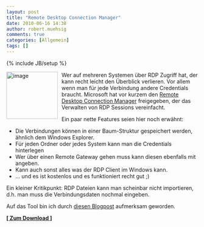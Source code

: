 ```yaml
---
layout: post
title: "Remote Desktop Connection Manager"
date: 2010-06-16 14:38
author: robert.muehsig
comments: true
categories: [Allgemein]
tags: []
---
```

{% include JB/setup %}
<p><a href="{{BASE_PATH}}/assets/wp-images/image979.png"><img style="border-bottom: 0px; border-left: 0px; margin: 0px 10px 0px 0px; display: inline; border-top: 0px; border-right: 0px" title="image" border="0" alt="image" align="left" src="{{BASE_PATH}}/assets/wp-images/image_thumb163.png" width="135" height="124" /></a> </p>  <p>Wer auf mehreren Systemen über RDP Zugriff hat, der kann recht leicht den Überblick verlieren. Vor allem wenn man für jede Verbindung andere Credentials braucht. Microsoft hat vor kurzem den <a href="http://www.microsoft.com/downloads/details.aspx?FamilyID=4603c621-6de7-4ccb-9f51-d53dc7e48047&amp;displaylang=en">Remote Desktop Connection Manager</a> freigegeben, der das Verwalten von RDP Sessions vereinfacht.</p> <!--more-->  <p>Ein paar nette Features seien hier noch erwähnt:</p>  <ul>   <li>Die Verbindungen können in einer Baum-Struktur gespeichert werden, ähnlich dem Windows Explorer.</li>    <li>Für jeden Ordner oder jedes System kann man die Credentials hinterlegen</li>    <li>Wer über einen Remote Gateway gehen muss kann diesen ebenfalls mit angeben. </li>    <li>Kann auch sonst alles was der RDP Client im Windows kann.</li>    <li>... und es ist kostenlos und es funktioniert recht gut ;)</li> </ul>  <p>Ein kleiner Kritikpunkt: RDP Dateien kann man scheinbar nicht importieren, d.h. man muss die Verbindungsdaten nochmal eingeben.</p>  <p>Auf das Tool bin ich durch <a href="http://www.faq-o-matic.net/2010/06/13/rdp-verbindungsmanager-fr-admins/">diesen Blogpost</a> aufmerksam geworden. </p>  <p><a href="http://www.microsoft.com/downloads/details.aspx?displaylang=en&amp;FamilyID=4603c621-6de7-4ccb-9f51-d53dc7e48047"><strong>[ Zum Download ]</strong></a></p>
